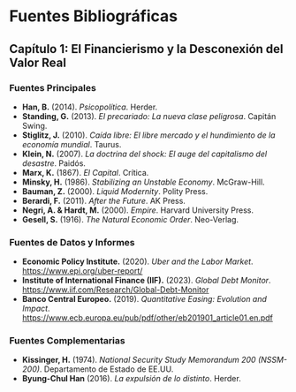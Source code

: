 # Fuentes Bibliográficas

## Capítulo 1: El Financierismo y la Desconexión del Valor Real

### Fuentes Principales
-   **Han, B.** (2014). *Psicopolítica*. Herder.  
-   **Standing, G.** (2013). *El precariado: La nueva clase peligrosa*. Capitán Swing.  
-   **Stiglitz, J.** (2010). *Caída libre: El libre mercado y el hundimiento de la economía mundial*. Taurus.  
-   **Klein, N.** (2007). *La doctrina del shock: El auge del capitalismo del desastre*. Paidós.  
-   **Marx, K.** (1867). *El Capital*. Crítica.  
-   **Minsky, H.** (1986). *Stabilizing an Unstable Economy*. McGraw-Hill.  
-   **Bauman, Z.** (2000). *Liquid Modernity*. Polity Press.  
-   **Berardi, F.** (2011). *After the Future*. AK Press.  
-   **Negri, A. & Hardt, M.** (2000). *Empire*. Harvard University Press.  
-   **Gesell, S.** (1916). *The Natural Economic Order*. Neo-Verlag.  

### Fuentes de Datos y Informes
-   **Economic Policy Institute.** (2020). *Uber and the Labor Market*. https://www.epi.org/uber-report/  
-   **Institute of International Finance (IIF).** (2023). *Global Debt Monitor*. https://www.iif.com/Research/Global-Debt-Monitor  
-   **Banco Central Europeo.** (2019). *Quantitative Easing: Evolution and Impact*. https://www.ecb.europa.eu/pub/pdf/other/eb201901_article01.en.pdf  

### Fuentes Complementarias
-   **Kissinger, H.** (1974). *National Security Study Memorandum 200 (NSSM-200)*. Departamento de Estado de EE.UU.  
-   **Byung-Chul Han** (2016). *La expulsión de lo distinto*. Herder.  